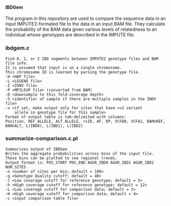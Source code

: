 #### IBDGem
The program in this repository are used to compare the sequence data
in an input IMPUTE2-formated file to the data in an input BAM file. They calculate
the probability of the BAM data given various levels of relatedness to
an individual whose genotypes are described in the IMPUTE file.

### ibdgem.c
```
Find 0, 1, or 2 IBD segments between IMPUTE2 genotype files and BAM file info.
It is assumed that input is on a single chromosome.
This chromosome ID is learned by parsing the genotype file.
-H <HAP file>
-L <LEGEND file>
-I <IDNV file>
-P <MPILEUP file> (converted from BAM)
-D <downsample to this fold-coverage depth>
-S <identifier of sample if there are multiple samples in the INDV file>
-v <if set, make output only for sites that have >=1 variant
    allele in genotype file for this sample>
Format of output table is tab-delimited with columns:
Position, REF_ALLELE, ALT_ALLELE, rsID, AF, DP, VCFA0, VCFA1, BAMnREF, BAMnALT, L(IBD0), L(IBD1), L(IBD2)
```

### summarize-comparison.c.pl
```
Summarizes output of IBDGem
Writes the aggregate probabilities across bins of the input file.
These bins can be plotted to see regional trends.
Output format is: POS_START POS_END AGGR_IBD0 AGGR_IBD1 AGGR_IBD2 NUM_SITES
-n <number of sites per bin; default = 100>
-q <Genotype Quality cutoff; default = 40>
-l <Low coverage cutoff for reference genotype; default = 5>
-h <High coverage cutoff for reference genotype; default = 12>
-L <Low coverage cutoff for comparison data; default = 1>
-H <High coverage cutoff for comparison data; default = 4>
-c <input comparison table file>
```
